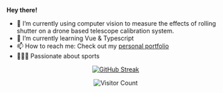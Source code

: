 
<div align="left">

  <strong>Hey there!</strong> 

- 🔭 I’m currently using computer vision to measure the effects of rolling shutter on a drone based telescope calibration system.
- 🌱 I’m currently learning Vue & Typescript
- 📫 How to reach me: Check out my [personal portfolio](https://matias-berrios-o.github.io/)
- 🏋🏽‍♂️ Passionate about sports



<div align="center">
  
[![GitHub Streak](https://streak-stats.demolab.com?user=matias-berrios-o&theme=tokyonight)](https://git.io/streak-stats)

![Visitor Count](https://profile-counter.glitch.me/matias-berrios-o/count.svg)
  
</div>
